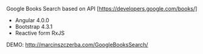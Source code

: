 Google Books Search based on API [https://developers.google.com/books/]

- Angular 4.0.0
- Bootstrap 4.3.1
- Reactive form RxJS

DEMO: http://marcinszczerba.com/GoogleBooksSearch/
